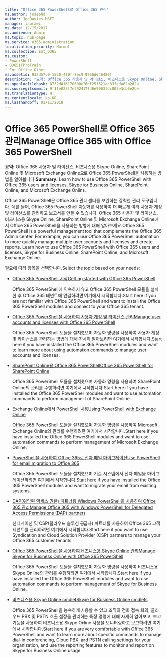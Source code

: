 ```yaml
---
title: "Office 365 PowerShell로 Office 365 관리"
ms.author: josephd
author: JoeDavies-MSFT
manager: laurawi
ms.date: 12/15/2017
ms.audience: Admin
ms.topic: hub-page
ms.service: o365-administration
localization_priority: Normal
ms.collection: Ent_O365
ms.custom:
- PowerShell
- O365ITProTrain
- Ent_Office_Other
ms.assetid: 932d57c0-1520-4f0f-8ec9-9966d646480f
description: "요약: Office 365 사용자 및 라이선스, 비즈니스용 Skype Online, SharePoint Online 및 Microsoft Exchange Online으로 Office 365 PowerShell을 사용하는 방법을 알아봅니다."
ms.openlocfilehash: 8732d8f6170608e76df25f521ac83feda62b2d2a
ms.sourcegitcommit: 9f1fe023f7e2924477d6e9003fdc805e3cb6e2be
ms.translationtype: HT
ms.contentlocale: ko-KR
ms.lasthandoff: 01/11/2018
---
```

# <a name="manage-office-365-with-office-365-powershell"></a><span data-ttu-id="5911e-103">Office 365 PowerShell로 Office 365 관리</span><span class="sxs-lookup"><span data-stu-id="5911e-103">Manage Office 365 with Office 365 PowerShell</span></span>

 <span data-ttu-id="5911e-104">**요약:** Office 365 사용자 및 라이선스, 비즈니스용 Skype Online, SharePoint Online 및 Microsoft Exchange Online으로 Office 365 PowerShell을 사용하는 방법을 알아봅니다.</span><span class="sxs-lookup"><span data-stu-id="5911e-104">**Summary:** Learn how to use Office 365 PowerShell with Office 365 users and licenses, Skype for Business Online, SharePoint Online, and Microsoft Exchange Online.</span></span>
  
<span data-ttu-id="5911e-p101">Office 365 PowerShell은 Office 365 관리 센터를 보완하는 강력한 관리 도구입니다. 예를 들어, Office 365 PowerShell 자동화를 사용하여 더 빠르게 여러 사용자 계정 및 라이선스를 관리하고 보고서를 만들 수 있습니다. Office 365 사용자 및 라이선스, 비즈니스용 Skype Online, SharePoint Online 및 Microsoft Exchange Online에서 Office 365 PowerShell을 사용하는 방법에 대해 알아보세요.</span><span class="sxs-lookup"><span data-stu-id="5911e-p101">Office 365 PowerShell is a powerful management tool that complements the Office 365 Admin center. For example, you can use Office 365 PowerShell automation to more quickly manage multiple user accounts and licenses and create reports. Learn how to use Office 365 PowerShell with Office 365 users and licenses, Skype for Business Online, SharePoint Online, and Microsoft Exchange Online.</span></span> 
  
<span data-ttu-id="5911e-108">필요에 따라 항목을 선택합니다.</span><span class="sxs-lookup"><span data-stu-id="5911e-108">Select the topic based on your needs:</span></span>
  
- [<span data-ttu-id="5911e-109">Office 365 PowerShell 시작</span><span class="sxs-lookup"><span data-stu-id="5911e-109">Getting started with Office 365 PowerShell</span></span>](getting-started-with-office-365-powershell.md)
    
    <span data-ttu-id="5911e-110">Office 365 PowerShell에 익숙하지 않고 Office 365 PowerShell 모듈을 설치한 후 Office 365 테넌트에 연결하려면 여기에서 시작합니다.</span><span class="sxs-lookup"><span data-stu-id="5911e-110">Start here if you are not familiar with Office 365 PowerShell and want to install the Office 365 PowerShell modules and connect to your Office 365 tenant.</span></span>
    
- [<span data-ttu-id="5911e-111">Office 365 PowerShell을 사용하여 사용자 계정 및 라이선스 관리</span><span class="sxs-lookup"><span data-stu-id="5911e-111">Manage user accounts and licenses with Office 365 PowerShell</span></span>](manage-user-accounts-and-licenses-with-office-365-powershell.md)
    
    <span data-ttu-id="5911e-112">Office 365 PowerShell 모듈을 설치했으며 자동화 명령을 사용하여 사용자 계정 및 라이선스를 관리하는 방법에 대해 자세히 알아보려면 여기에서 시작합니다.</span><span class="sxs-lookup"><span data-stu-id="5911e-112">Start here if you have installed the Office 365 PowerShell modules and want to learn more about using automation commands to manage user accounts and licenses.</span></span>
    
- <span data-ttu-id="5911e-113">[SharePoint Online용 Office 365 PowerShell]((https://technet.microsoft.com/ko-KR/library/fp161362.aspx))</span><span class="sxs-lookup"><span data-stu-id="5911e-113">[Office 365 PowerShell for SharePoint Online]((https://technet.microsoft.com/ko-KR/library/fp161362.aspx))</span></span>
    
    <span data-ttu-id="5911e-114">Office 365 PowerShell 모듈을 설치했으며 자동화 명령을 사용하여 SharePoint Online의 관리를 수행하려면 여기에서 시작합니다.</span><span class="sxs-lookup"><span data-stu-id="5911e-114">Start here if you have installed the Office 365 PowerShell modules and want to use automation commands to perform management of SharePoint Online.</span></span>
    
- [<span data-ttu-id="5911e-115">Exchange Online에서 PowerShell 사용</span><span class="sxs-lookup"><span data-stu-id="5911e-115">Using PowerShell with Exchange Online</span></span>](https://technet.microsoft.com/library/jj200677%28v=exchg.160%29.aspx)
    
    <span data-ttu-id="5911e-116">Office 365 PowerShell 모듈을 설치했으며 자동화 명령을 사용하여 Microsoft Exchange Online의 관리를 수행하려면 여기에서 시작합니다.</span><span class="sxs-lookup"><span data-stu-id="5911e-116">Start here if you have installed the Office 365 PowerShell modules and want to use automation commands to perform management of Microsoft Exchange Online.</span></span>
    
- [<span data-ttu-id="5911e-117">PowerShell을 사용하여 Office 365로 전자 메일 마이그레이션</span><span class="sxs-lookup"><span data-stu-id="5911e-117">Use PowerShell for email migration to Office 365</span></span>](use-powershell-for-email-migration-to-office-365.md)
    
    <span data-ttu-id="5911e-118">Office 365 PowerShell 모듈을 설치했으며 기존 시스템에서 전자 메일을 마이그레이션하려면 여기에서 시작합니다.</span><span class="sxs-lookup"><span data-stu-id="5911e-118">Start here if you have installed the Office 365 PowerShell modules and want to migrate your email from existing systems.</span></span> 
    
- [<span data-ttu-id="5911e-119">DAP(위임된 액세스 권한) 파트너용 Windows PowerShell을 사용하여 Office 365 관리</span><span class="sxs-lookup"><span data-stu-id="5911e-119">Manage Office 365 with Windows PowerShell for Delegated Access Permissions (DAP) partners</span></span>](manage-office-365-with-windows-powershell-for-delegated-access-permissions-dap-p.md)
    
    <span data-ttu-id="5911e-120">신디케이션 및 CSP(클라우드 솔루션 공급자) 파트너를 사용하여 Office 365 고객 테넌트를 관리하려면 여기에서 시작합니다.</span><span class="sxs-lookup"><span data-stu-id="5911e-120">Start here if you want to use Syndication and Cloud Solution Provider (CSP) partners to manage your Office 365 customer tenants.</span></span> 
    
- [<span data-ttu-id="5911e-121">Office 365 PowerShell을 사용하여 비즈니스용 Skype Online 관리</span><span class="sxs-lookup"><span data-stu-id="5911e-121">Manage Skype for Business Online with Office 365 PowerShell</span></span>](manage-skype-for-business-online-with-office-365-powershell.md)
    
    <span data-ttu-id="5911e-122">Office 365 PowerShell 모듈을 설치했으며 자동화 명령을 사용하여 비즈니스용 Skype Online의 관리를 수행하려면 여기에서 시작합니다.</span><span class="sxs-lookup"><span data-stu-id="5911e-122">Start here if you have installed the Office 365 PowerShell modules and want to use automation commands to perform management of Skype for Business Online.</span></span>
    
- <span data-ttu-id="5911e-123">[비즈니스용 Skype Online cmdlet]((http://technet.microsoft.com/library/141fbda3-992a-4eeb-9352-c6b0ffd760f6.aspx))</span><span class="sxs-lookup"><span data-stu-id="5911e-123">[Skype for Business Online cmdlets]((http://technet.microsoft.com/library/141fbda3-992a-4eeb-9352-c6b0ffd760f6.aspx))</span></span>
    
    <span data-ttu-id="5911e-124">Office 365 PowerShell을 능숙하게 사용할 수 있고 조직의 전화 접속 회의, 클라우드 PBX 및 PSTN 호출 설정을 관리하는 특정 명령에 대해 자세히 알아보고, 보고 기능을 사용하여 비즈니스용 Skype Online 사용을 모니터링하고 보고하려면 여기에서 시작합니다.</span><span class="sxs-lookup"><span data-stu-id="5911e-124">Start here if you are very comfortable with Office 365 PowerShell and want to learn more about specific commands to manage dial-in conferencing, Cloud PBX, and PSTN calling settings for your organization, and use the reporting features to monitor and report on Skype for Business Online usage.</span></span>
    

